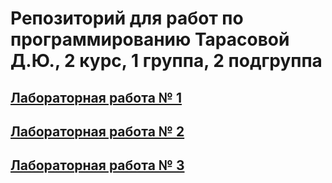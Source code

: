 # Репозиторий для работ по программированию Тарасовой Д.Ю., 2 курс, 1 группа, 2 подгруппа

## [Лабораторная работа № 1](https://github.com/tarassiky/Programm/tree/412a26d016c1ccdd296c1456e11bdc33f294a659/%D0%9B%D0%B0%D0%B1%D0%BE%D1%80%D0%B0%D1%82%D0%BE%D1%80%D0%BD%D0%B0%D1%8F%20%E2%84%961)
## [Лабораторная работа № 2](https://github.com/tarassiky/Programm/tree/b1e08efbe9730446ea65abcb77dff74b37174363/%D0%9B%D0%B0%D0%B1%D0%BE%D1%80%D0%B0%D1%82%D0%BE%D1%80%D0%BD%D0%B0%D1%8F%20%E2%84%96%202)
## [Лабораторная работа № 3](https://github.com/tarassiky/Programm/tree/0d596aeb2e29540b56a211308fc3efe8a0e2e63c/%D0%9B%D0%B0%D0%B1%D0%BE%D1%80%D0%B0%D1%82%D0%BE%D1%80%D0%BD%D0%B0%D1%8F%20%E2%84%963)
